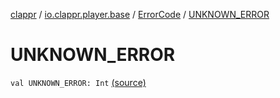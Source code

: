 [clappr](../../index.md) / [io.clappr.player.base](../index.md) / [ErrorCode](index.md) / [UNKNOWN_ERROR](.)

# UNKNOWN_ERROR

`val UNKNOWN_ERROR: Int` [(source)](https://github.com/clappr/clappr-android/tree/dev/clappr/src/main/kotlin/io/clappr/player/base/ErrorCode.kt#L4)